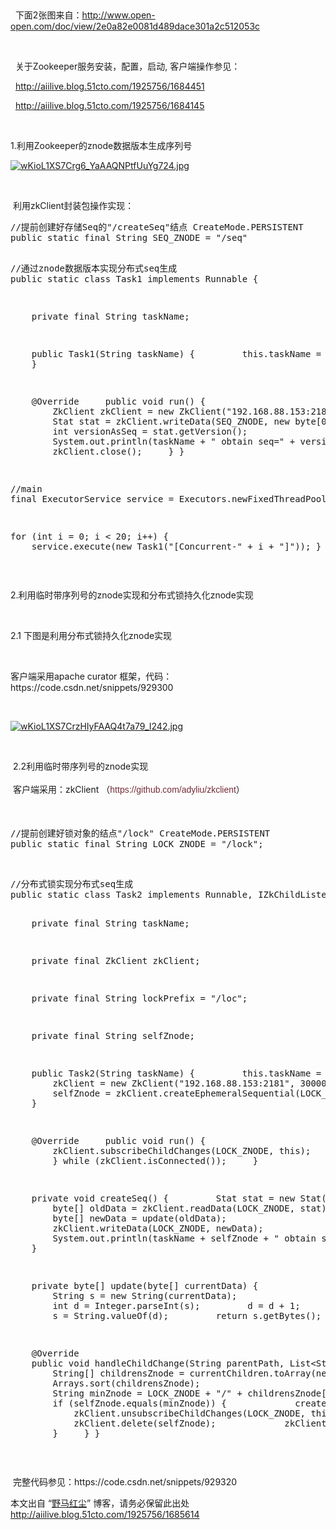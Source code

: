 <p><br></p>
<p>&nbsp; 下面2张图来自：<a href="http://www.open-open.com/doc/view/2e0a82e0081d489dace301a2c512053c" target="_blank">http://www.open-open.com/doc/view/2e0a82e0081d489dace301a2c512053c</a> </p>
<p>&nbsp;&nbsp;</p>
<p>&nbsp; 关于Zookeeper服务安装，配置，启动, 客户端操作参见：</p>
<p>&nbsp;&nbsp;<a href="http://aiilive.blog.51cto.com/1925756/1684451" target="_blank">http://aiilive.blog.51cto.com/1925756/1684451</a> </p>
<p>&nbsp;&nbsp;<a href="http://aiilive.blog.51cto.com/1925756/1684145" target="_blank">http://aiilive.blog.51cto.com/1925756/1684145</a></p>
<p><br></p>
<p>1.利用Zookeeper的znode数据版本生成序列号</p>
<p><a href="http://s3.51cto.com/wyfs02/M01/71/83/wKioL1XS7Crg6_YaAAQNPtfUuYg724.jpg" target="_blank"><img onload="if(this.width>650) this.width=650;" src="http://s3.51cto.com/wyfs02/M01/71/83/wKioL1XS7Crg6_YaAAQNPtfUuYg724.jpg" style="float:none;" title="zk-seq-1.png" alt="wKioL1XS7Crg6_YaAAQNPtfUuYg724.jpg"></a></p>
<p><br></p>
<p>&nbsp;利用zkClient封装包操作实现：</p>
<pre class="brush:java;toolbar:false">//提前创建好存储Seq的"/createSeq"结点&nbsp;CreateMode.PERSISTENT
public&nbsp;static&nbsp;final&nbsp;String&nbsp;SEQ_ZNODE&nbsp;=&nbsp;"/seq"

//通过znode数据版本实现分布式seq生成
public&nbsp;static&nbsp;class&nbsp;Task1&nbsp;implements&nbsp;Runnable&nbsp;{

&nbsp;&nbsp;&nbsp;&nbsp;private&nbsp;final&nbsp;String&nbsp;taskName;

&nbsp;&nbsp;&nbsp;&nbsp;public&nbsp;Task1(String&nbsp;taskName)&nbsp;{
&nbsp;&nbsp;&nbsp;&nbsp;&nbsp;&nbsp;&nbsp;&nbsp;this.taskName&nbsp;=&nbsp;taskName;
&nbsp;&nbsp;&nbsp;&nbsp;}

&nbsp;&nbsp;&nbsp;&nbsp;@Override
&nbsp;&nbsp;&nbsp;&nbsp;public&nbsp;void&nbsp;run()&nbsp;{
&nbsp;&nbsp;&nbsp;&nbsp;&nbsp;&nbsp;&nbsp;&nbsp;ZkClient&nbsp;zkClient&nbsp;=&nbsp;new&nbsp;ZkClient("192.168.88.153:2181",&nbsp;3000,&nbsp;1000);
&nbsp;&nbsp;&nbsp;&nbsp;&nbsp;&nbsp;&nbsp;&nbsp;Stat&nbsp;stat&nbsp;=&nbsp;zkClient.writeData(SEQ_ZNODE,&nbsp;new&nbsp;byte[0],&nbsp;-1);
&nbsp;&nbsp;&nbsp;&nbsp;&nbsp;&nbsp;&nbsp;&nbsp;int&nbsp;versionAsSeq&nbsp;=&nbsp;stat.getVersion();
&nbsp;&nbsp;&nbsp;&nbsp;&nbsp;&nbsp;&nbsp;&nbsp;System.out.println(taskName&nbsp;+&nbsp;"&nbsp;obtain&nbsp;seq="&nbsp;+&nbsp;versionAsSeq);
&nbsp;&nbsp;&nbsp;&nbsp;&nbsp;&nbsp;&nbsp;&nbsp;zkClient.close();
&nbsp;&nbsp;&nbsp;&nbsp;}
}

//main
final&nbsp;ExecutorService&nbsp;service&nbsp;=&nbsp;Executors.newFixedThreadPool(20);

for&nbsp;(int&nbsp;i&nbsp;=&nbsp;0;&nbsp;i&nbsp;&lt;&nbsp;20;&nbsp;i++)&nbsp;{
&nbsp;&nbsp;&nbsp;&nbsp;service.execute(new&nbsp;Task1("[Concurrent-"&nbsp;+&nbsp;i&nbsp;+&nbsp;"]"));
}</pre>
<p><br></p>
<p>2.利用临时带序列号的znode实现和分布式锁持久化znode实现</p>
<p><br></p>
<p>2.1 下图是利用分布式锁持久化znode实现</p>
<p><br></p>
<p>客户端采用apache curator 框架，代码：https://code.csdn.net/snippets/929300</p>
<p><br></p>
<p><a href="http://s3.51cto.com/wyfs02/M01/71/83/wKioL1XS7CrzHIyFAAQ4t7a79_I242.jpg" target="_blank"><img onload="if(this.width>650) this.width=650;" src="http://s3.51cto.com/wyfs02/M01/71/83/wKioL1XS7CrzHIyFAAQ4t7a79_I242.jpg" style="float:none;" title="zk-seq-2.png" alt="wKioL1XS7CrzHIyFAAQ4t7a79_I242.jpg"></a></p>
<p><br></p>
<p>&nbsp;2.2利用临时带序列号的znode实现</p>
<p>&nbsp;客户端采用：zkClient （<a href="https://github.com/adyliu/zkclient" style="padding:0px;margin:0px;color:rgb(114,41,50);text-decoration:none;font-family:'宋体', 'Arial Narrow', arial, serif;font-size:14px;line-height:28px;white-space:normal;background-color:rgb(255,255,255);" target="_blank">https://github.com/adyliu/zkclient</a>）</p>
<p><br></p>
<pre class="brush:java;toolbar:false">//提前创建好锁对象的结点"/lock"&nbsp;CreateMode.PERSISTENT
public&nbsp;static&nbsp;final&nbsp;String&nbsp;LOCK_ZNODE&nbsp;=&nbsp;"/lock";</pre>
<p><br></p>
<pre class="brush:java;toolbar:false">//分布式锁实现分布式seq生成
public&nbsp;static&nbsp;class&nbsp;Task2&nbsp;implements&nbsp;Runnable,&nbsp;IZkChildListener&nbsp;{

&nbsp;&nbsp;&nbsp;&nbsp;private&nbsp;final&nbsp;String&nbsp;taskName;

&nbsp;&nbsp;&nbsp;&nbsp;private&nbsp;final&nbsp;ZkClient&nbsp;zkClient;

&nbsp;&nbsp;&nbsp;&nbsp;private&nbsp;final&nbsp;String&nbsp;lockPrefix&nbsp;=&nbsp;"/loc";

&nbsp;&nbsp;&nbsp;&nbsp;private&nbsp;final&nbsp;String&nbsp;selfZnode;

&nbsp;&nbsp;&nbsp;&nbsp;public&nbsp;Task2(String&nbsp;taskName)&nbsp;{
&nbsp;&nbsp;&nbsp;&nbsp;&nbsp;&nbsp;&nbsp;&nbsp;this.taskName&nbsp;=&nbsp;taskName;
&nbsp;&nbsp;&nbsp;&nbsp;&nbsp;&nbsp;&nbsp;&nbsp;zkClient&nbsp;=&nbsp;new&nbsp;ZkClient("192.168.88.153:2181",&nbsp;30000,&nbsp;10000);
&nbsp;&nbsp;&nbsp;&nbsp;&nbsp;&nbsp;&nbsp;&nbsp;selfZnode&nbsp;=&nbsp;zkClient.createEphemeralSequential(LOCK_ZNODE&nbsp;+&nbsp;lockPrefix,&nbsp;new&nbsp;byte[0]);
&nbsp;&nbsp;&nbsp;&nbsp;}

&nbsp;&nbsp;&nbsp;&nbsp;@Override
&nbsp;&nbsp;&nbsp;&nbsp;public&nbsp;void&nbsp;run()&nbsp;{
&nbsp;&nbsp;&nbsp;&nbsp;&nbsp;&nbsp;&nbsp;&nbsp;zkClient.subscribeChildChanges(LOCK_ZNODE,&nbsp;this);
&nbsp;&nbsp;&nbsp;&nbsp;&nbsp;&nbsp;&nbsp;&nbsp;do&nbsp;{
&nbsp;&nbsp;&nbsp;&nbsp;&nbsp;&nbsp;&nbsp;&nbsp;}&nbsp;while&nbsp;(zkClient.isConnected());
&nbsp;&nbsp;&nbsp;&nbsp;}


&nbsp;&nbsp;&nbsp;&nbsp;private&nbsp;void&nbsp;createSeq()&nbsp;{
&nbsp;&nbsp;&nbsp;&nbsp;&nbsp;&nbsp;&nbsp;&nbsp;Stat&nbsp;stat&nbsp;=&nbsp;new&nbsp;Stat();
&nbsp;&nbsp;&nbsp;&nbsp;&nbsp;&nbsp;&nbsp;&nbsp;byte[]&nbsp;oldData&nbsp;=&nbsp;zkClient.readData(LOCK_ZNODE,&nbsp;stat);
&nbsp;&nbsp;&nbsp;&nbsp;&nbsp;&nbsp;&nbsp;&nbsp;byte[]&nbsp;newData&nbsp;=&nbsp;update(oldData);
&nbsp;&nbsp;&nbsp;&nbsp;&nbsp;&nbsp;&nbsp;&nbsp;zkClient.writeData(LOCK_ZNODE,&nbsp;newData);
&nbsp;&nbsp;&nbsp;&nbsp;&nbsp;&nbsp;&nbsp;&nbsp;System.out.println(taskName&nbsp;+&nbsp;selfZnode&nbsp;+&nbsp;"&nbsp;obtain&nbsp;seq="&nbsp;+&nbsp;new&nbsp;String(newData));
&nbsp;&nbsp;&nbsp;&nbsp;}

&nbsp;&nbsp;&nbsp;&nbsp;private&nbsp;byte[]&nbsp;update(byte[]&nbsp;currentData)&nbsp;{
&nbsp;&nbsp;&nbsp;&nbsp;&nbsp;&nbsp;&nbsp;&nbsp;String&nbsp;s&nbsp;=&nbsp;new&nbsp;String(currentData);
&nbsp;&nbsp;&nbsp;&nbsp;&nbsp;&nbsp;&nbsp;&nbsp;int&nbsp;d&nbsp;=&nbsp;Integer.parseInt(s);
&nbsp;&nbsp;&nbsp;&nbsp;&nbsp;&nbsp;&nbsp;&nbsp;d&nbsp;=&nbsp;d&nbsp;+&nbsp;1;
&nbsp;&nbsp;&nbsp;&nbsp;&nbsp;&nbsp;&nbsp;&nbsp;s&nbsp;=&nbsp;String.valueOf(d);
&nbsp;&nbsp;&nbsp;&nbsp;&nbsp;&nbsp;&nbsp;&nbsp;return&nbsp;s.getBytes();
&nbsp;&nbsp;&nbsp;&nbsp;}

&nbsp;&nbsp;&nbsp;&nbsp;@Override
&nbsp;&nbsp;&nbsp;&nbsp;public&nbsp;void&nbsp;handleChildChange(String&nbsp;parentPath,&nbsp;List&lt;String&gt;&nbsp;currentChildren)&nbsp;throws&nbsp;Exception&nbsp;{
&nbsp;&nbsp;&nbsp;&nbsp;&nbsp;&nbsp;&nbsp;&nbsp;String[]&nbsp;childrensZnode&nbsp;=&nbsp;currentChildren.toArray(new&nbsp;String[currentChildren.size()]);
&nbsp;&nbsp;&nbsp;&nbsp;&nbsp;&nbsp;&nbsp;&nbsp;Arrays.sort(childrensZnode);
&nbsp;&nbsp;&nbsp;&nbsp;&nbsp;&nbsp;&nbsp;&nbsp;String&nbsp;minZnode&nbsp;=&nbsp;LOCK_ZNODE&nbsp;+&nbsp;"/"&nbsp;+&nbsp;childrensZnode[0];
&nbsp;&nbsp;&nbsp;&nbsp;&nbsp;&nbsp;&nbsp;&nbsp;if&nbsp;(selfZnode.equals(minZnode))&nbsp;{
&nbsp;&nbsp;&nbsp;&nbsp;&nbsp;&nbsp;&nbsp;&nbsp;&nbsp;&nbsp;&nbsp;&nbsp;createSeq();
&nbsp;&nbsp;&nbsp;&nbsp;&nbsp;&nbsp;&nbsp;&nbsp;&nbsp;&nbsp;&nbsp;&nbsp;zkClient.unsubscribeChildChanges(LOCK_ZNODE,&nbsp;this);
&nbsp;&nbsp;&nbsp;&nbsp;&nbsp;&nbsp;&nbsp;&nbsp;&nbsp;&nbsp;&nbsp;&nbsp;zkClient.delete(selfZnode);
&nbsp;&nbsp;&nbsp;&nbsp;&nbsp;&nbsp;&nbsp;&nbsp;&nbsp;&nbsp;&nbsp;&nbsp;zkClient.close();
&nbsp;&nbsp;&nbsp;&nbsp;&nbsp;&nbsp;&nbsp;&nbsp;}
&nbsp;&nbsp;&nbsp;&nbsp;}
}</pre>
<p><br></p>
<p>&nbsp;完整代码参见：https://code.csdn.net/snippets/929320</p>
<p>本文出自 “<a href="http://aiilive.blog.51cto.com">野马红尘</a>” 博客，请务必保留此出处<a href="http://aiilive.blog.51cto.com/1925756/1685614">http://aiilive.blog.51cto.com/1925756/1685614</a></p>
